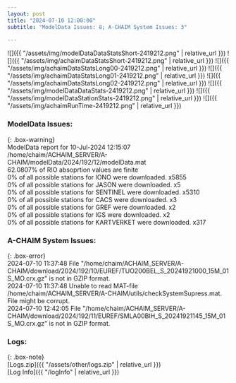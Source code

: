 ```yaml
---
layout: post
title: "2024-07-10 12:00:00"
subtitle: "ModelData Issues: 8; A-CHAIM System Issues: 3"

---
```


![]({{ "/assets/img/modelDataDataStatsShort-2419212.png" | relative_url }})
![]({{ "/assets/img/achaimDataStatsShort-2419212.png" | relative_url }})
![]({{ "/assets/img/achaimDataStatsLong00-2419212.png" | relative_url }})
![]({{ "/assets/img/achaimDataStatsLong01-2419212.png" | relative_url }})
![]({{ "/assets/img/achaimDataStatsLong02-2419212.png" | relative_url }})
![]({{ "/assets/img/modelDataDataStats-2419212.png" | relative_url }})
![]({{ "/assets/img/modelDataStationStats-2419212.png" | relative_url }})
![]({{ "/assets/img/achaimRunTime-2419212.png" | relative_url }})


### ModelData Issues:  
  
{: .box-warning}  
 ModelData report for 10-Jul-2024 12:15:07   
 /home/chaim/ACHAIM_SERVER/A-CHAIM/modelData/2024/192/12/modelData.mat   
 62.0807% of RIO absoprtion values are finite   
 0% of all possible stations for IONO were downloaded. x5855   
 0% of all possible stations for JASON were downloaded. x5   
 0% of all possible stations for SENTINEL were downloaded. x5310   
 0% of all possible stations for CACS were downloaded. x3   
 0% of all possible stations for GREF were downloaded. x2   
 0% of all possible stations for IGS were downloaded. x2   
 0% of all possible stations for KARTVERKET were downloaded. x317   
  
### A-CHAIM System Issues:  
  
{: .box-error}  
2024-07-10 11:37:48 File "/home/chaim/ACHAIM_SERVER/A-CHAIM/download/2024/192/10/EUREF/TUO200BEL_S_20241921000_15M_01S_MO.crx.gz" is not in GZIP format.  
2024-07-10 11:37:48 Unable to read MAT-file /home/chaim/ACHAIM_SERVER/A-CHAIM/utils/checkSystemSupress.mat. File might be corrupt.  
2024-07-10 12:42:05 File "/home/chaim/ACHAIM_SERVER/A-CHAIM/download/2024/192/11/EUREF/SMLA00BIH_S_20241921145_15M_01S_MO.crx.gz" is not in GZIP format.  

### Logs:  
  
{: .box-note}  
[Logs.zip]({{ "/assets/other/logs.zip" | relative_url }})  
[Log Info]({{ "/logInfo" | relative_url }})  
